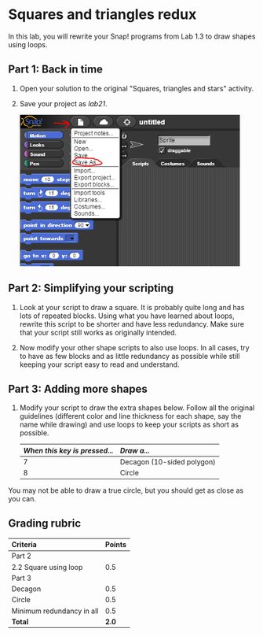 # Squares and triangles redux

In this lab, you will rewrite your Snap! programs from Lab 1.3 to draw shapes using loops.

## Part 1: Back in time

1. Open your solution to the original "Squares, triangles and stars" activity.
2. Save your project as _lab21_.

    ![Save as](images/save_as.png)

## Part 2: Simplifying your scripting

1. Look at your script to draw a square.  It is probably quite long and has lots of repeated blocks.  Using what you have learned about loops, rewrite this script to be shorter and have less redundancy.  Make sure that your script still works as originally intended.

2. Now modify your other shape scripts to also use loops.  In all cases, try to have as few blocks and as little redundancy as possible while still keeping your script easy to read and understand.

## Part 3: Adding more shapes

1. Modify your script to draw the extra shapes below.  Follow all the original guidelines (different color and line thickness for each shape, say the name while drawing) and use loops to keep your scripts as short as possible.

    | _When this key is pressed..._ | _Draw a..._                |
    | ----------------------------- | -------------------------- |
    | 7                             | Decagon (10-sided polygon) |
    | 8                             | Circle                     |

You may not be able to draw a true circle, but you should get as close as you can.

## Grading rubric

| **Criteria**                | Points         |
| :----------------------------------- | :-------------- |
| Part 2 | |
| 2.2 Square using loop               | 0.5 |
| Part 3                           |          |
| Decagon                             | 0.5 |
| Circle                              | 0.5 |
| Minimum redundancy in all           | 0.5 |
| **Total**                   | **2.0** |
